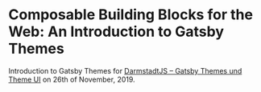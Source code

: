 # Composable Building Blocks for the Web: An Introduction to Gatsby Themes

Introduction to Gatsby Themes for [DarmstadtJS – Gatsby Themes und Theme UI](https://www.meetup.com/de-DE/DarmstadtJS/events/266285684/) on 26th of November, 2019.
